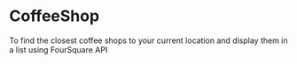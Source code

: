 # CoffeeShop
To find the closest coffee shops to your current location and display them in a list using FourSquare API
